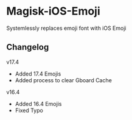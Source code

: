 # Magisk-iOS-Emoji
Systemlessly replaces emoji font with iOS Emoji 

## Changelog
v17.4
- Added 17.4 Emojis
- Added process to clear Gboard Cache

v16.4
- Added 16.4 Emojis
- Fixed Typo
